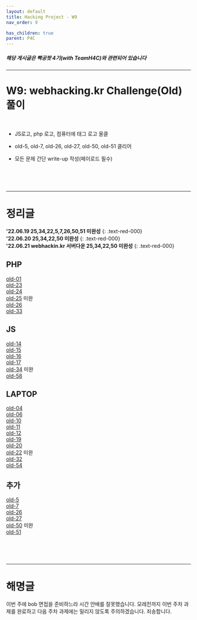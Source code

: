 ```yaml
---
layout: default
title: Hacking Project - W9
nav_order: 9

has_children: true
parent: P4C
---
```


##### 해당 게시글은 빡공팟 4기(with TeamH4C)와 관련되어 있습니다
-----

# W9:  webhacking.kr Challenge(Old) 풀이

<br>

- JS로고, php 로고, 컴퓨터에 태그 로고 올클

- old-5, old-7, old-26, old-27, old-50, old-51 클리어

- 모든 문제 간단 write-up 작성(페이로드 필수)

<br>
<br>
<br>

-----

# 정리글

**'22.06.19 25,34,22,5,7,26,50,51 미완성**
{: .text-red-000}  
**'22.06.20 25,34,22,50 미완성**
{: .text-red-000}  
**'22.06.21 webhackin.kr 서버다운 25,34,22,50 미완성**
{: .text-red-000}  

## PHP

[old-01](https://jminis.github.io/docs/P4C/Day57/#-webhackingkrold-01php)  
[old-23](https://jminis.github.io/docs/P4C/Day57/#-webhackingkrold-023php)  
[old-24](https://jminis.github.io/docs/P4C/Day57/#-webhackingkrold-024php)  
[old-25](https://jminis.github.io/docs/P4C/Day57/#-webhackingkrold-025php) 미완  
[old-26](https://jminis.github.io/docs/P4C/Day59/#-webhackingkrold-026php)  
[old-33](https://jminis.github.io/docs/P4C/Day59/#-webhackingkrold-033php)


## JS
[old-14](https://jminis.github.io/docs/P4C/Day62/#-webhackingkrold-14js)  
[old-15](https://jminis.github.io/docs/P4C/Day62/#-webhackingkrold-15js)  
[old-16](https://jminis.github.io/docs/P4C/Day62/#-webhackingkrold-16js)  
[old-17](https://jminis.github.io/docs/P4C/Day62/#-webhackingkrold-17js)  
[old-34](https://jminis.github.io/docs/P4C/Day63/#-webhackingkrold-34js) 미완  
[old-58](https://jminis.github.io/docs/P4C/Day63/#-webhackingkrold-58js)


## LAPTOP
[old-04](https://jminis.github.io/docs/P4C/Day63/#-webhackingkrold-4laptop)  
[old-06](https://jminis.github.io/docs/P4C/Day63/#-webhackingkrold-6laptop)  
[old-10](https://jminis.github.io/docs/P4C/Day63/#-webhackingkrold-10laptop)  
[old-11](https://jminis.github.io/docs/P4C/Day63/#-webhackingkrold-11laptop)  
[old-12](https://jminis.github.io/docs/P4C/Day63/#-webhackingkrold-12laptop)  
[old-19](https://jminis.github.io/docs/P4C/Day63/#-webhackingkrold-19laptop)  
[old-20](https://jminis.github.io/docs/P4C/Day63/#-webhackingkrold-20laptop)  
[old-22](https://jminis.github.io/docs/P4C/Day63/#-webhackingkrold-22laptop) 미완  
[old-32](https://jminis.github.io/docs/P4C/Day63/#-webhackingkrold-32laptop)  
[old-54](https://jminis.github.io/docs/P4C/Day63/#-webhackingkrold-54laptop)

## 추가
[old-5](https://jminis.github.io/docs/P4C/Day63/#-webhackingkrold-5)  
[old-7](https://jminis.github.io/docs/P4C/Day64/#-webhackingkrold-7)  
[old-26](https://jminis.github.io/docs/P4C/Day59/#-webhackingkrold-026php)   
[old-27](https://jminis.github.io/docs/P4C/Day64/#-webhackingkrold-27)  
[old-50](https://jminis.github.io/docs/P4C/Day64/#-webhackingkrold-50) 미완   
[old-51](https://jminis.github.io/docs/P4C/Day64/#-webhackingkrold-51) 

<br>
<br>
<br>

-----

# 해명글

이번 주에 bob 면접을 준비하느라 시간 안배를 잘못했습니다. 모레전까지 이번 주차 과제를 완료하고 다음 주차 과제에는 밀리지 않도록 주의하겠습니다. 죄송합니다.
